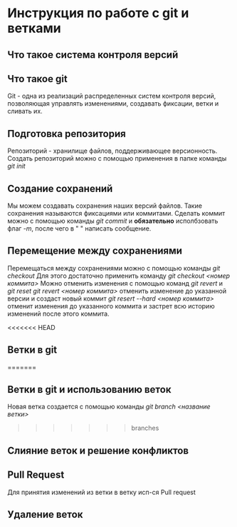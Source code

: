 # Инструкция по работе с git и ветками
## Что такое система контроля версий
## Что такое git
Git - одна из реализаций распределенных систем  контроля версий, позволяющая управлять изменениями, создавать фиксации, ветки и сливать их.

## Подготовка репозитория
Репозиторий - хранилище файлов, поддерживающее версионность. Создать репозиторий можно с помощью применения в папке команды *git init*

## Создание сохранений
Мы можем создавать сохранения наших версий файлов. Такие сохранения называются фиксациями или коммитами. Сделать коммит можно с помощью команды *git commit* и **обязательно** исполбзовать флаг *-m*, после чего в " " написать сообщение.

## Перемещение между сохранениями
Перемещаться между сохранениями можно с помощью команды *git checkout* Для этого достаточно применить команду *git checkout <номер коммита>*
Можно отменить изменения с помощью команд *git revert* и *git reset*
*git revert <номер коммита>* отменить изменение до указанной версии и создаст новый коммит
*git resert --hard <номер коммита>* отменит изменения до указанного коммита и застрет всю историю изменений после этого коммита.


<<<<<<< HEAD
## Ветки в git 
=======
## Ветки в git и использованию веток
Новая ветка создается с помощью команды *git branch <название ветки>*
>>>>>>> branches

## Слияние веток и решение конфликтов

## Pull Request
Для принятия изменений из ветки в ветку исп-ся Pull request

## Удаление веток

